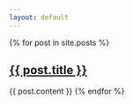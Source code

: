 ```yaml
---
layout: default
---
```

{% for post in site.posts %}
  <h2><a href="{{ post.url | relative_url }}">{{ post.title }}</a></h2>
  {{ post.content }}
{% endfor %}